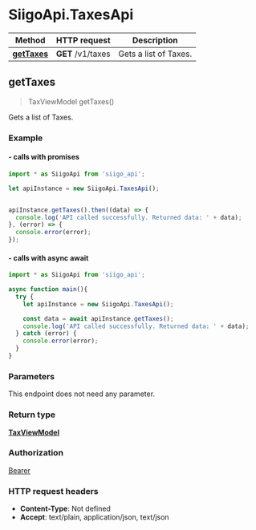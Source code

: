 # SiigoApi.TaxesApi

Method | HTTP request | Description
------------- | ------------- | -------------
[**getTaxes**](TaxesApi.md#getTaxes) | **GET** /v1/taxes | Gets a list of Taxes.




## getTaxes

> TaxViewModel getTaxes()

Gets a list of Taxes.

### Example

#### - calls with promises

```javascript
import * as SiigoApi from 'siigo_api';

let apiInstance = new SiigoApi.TaxesApi();


apiInstance.getTaxes().then((data) => {
  console.log('API called successfully. Returned data: ' + data);
}, (error) => {
  console.error(error);
});
```
#### - calls with async await

```javascript
import * as SiigoApi from 'siigo_api';

async function main(){
  try {
    let apiInstance = new SiigoApi.TaxesApi();

    const data = await apiInstance.getTaxes();
    console.log('API called successfully. Returned data: ' + data);
  } catch (error) {
    console.error(error);
  }
}
```


### Parameters

This endpoint does not need any parameter.

### Return type

[**TaxViewModel**](TaxViewModel.md)

### Authorization

[Bearer](../README.md#Bearer)

### HTTP request headers

- **Content-Type**: Not defined
- **Accept**: text/plain, application/json, text/json

